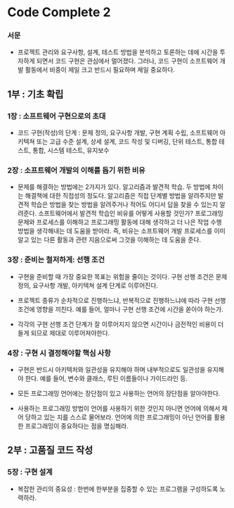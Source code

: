 # Code Complete 2
 
### 서문

* 프로젝트 관리와 요구사항, 설계, 테스트 방법을 분석하고 토론하는 데에 시간을 투자하게 되면서 코드 구현은 관심에서 멀어졌다. 그러나, 코드 구현이 소프트웨어 개발 활동에서 비중이 제일 크고 반드시 필요하며 제일 중요하다.

## 1부 : 기초 확립

### 1장 : 소프트웨어 구현으로의 초대

* 코드 구현(작성)의 단계 : 문제 정의, 요구사항 개발, 구현 계획 수립, 소프트웨어 아키텍쳐 또는 고급 수준 설계, 상세 설계, 코드 작성 및 디버깅, 단위 테스트, 통합 테스트, 통합, 시스템 테스트, 유지보수


### 2장 : 소프트웨어 개발의 이해를 돕기 위한 비유

* 문제를 해결하는 방법에는 2가지가 있다. 알고리즘과 발견적 학습. 두 방법에 차이는 해결책에 대한 직접성의 정도다. 알고리즘은 직접 단계별 방법을 알려주지만 발견적 학습은 방법을 찾는 방법을 알려주거나 적어도 어디서 답을 찾을 수 있는지 알려준다. 소프트웨어에서 발견적 학습인 비유를 어떻게 사용할 것인가? 프로그래밍 문제와 프로세스를 이해하고 프로그래밍 활동에 대해 생각하고 더 나은 작업 수행 방법을 생각해내는 데 도움을 받아라. 즉, 비유는 소프트웨어 개발 프로세스를 이미 알고 있는 다른 활동과 관련 지음으로써 그것을 이해하는 데 도움을 준다.

### 3장 : 준비는 철저하게: 선행 조건

* 구현을 준비할 때 가장 중요한 목표는 위험을 줄이는 것이다. 구현 선행 조건은 문제 정의, 요구사항 개발, 아키텍쳐 설계 단계로 이루어진다. 
 
* 프로젝트 종류가 순차적으로 진행하느냐, 반복적으로 진행하느냐에 따라 구현 선행 조건에 영향을 끼친다. 예를 들어, 얼마나 구현 선행 조건에 시간을 쏟아야 하는가.

* 각각의 구현 선행 조건 단계가 잘 이루어지지 않으면 시간이나 금전적인 비용이 더 들게 되므로 제대로 이루어져야한다.

### 4장 : 구현 시 결정해야할 핵심 사항

* 구현은 반드시 아키텍처와 일관성을 유지해야 하며 내부적으로도 일관성을 유지해야 한다. 예를 들어, 변수와 클래스, 루틴 이름들이나 가이드라인 등.

* 모든 프로그래밍 언어에는 장단점이 있고 사용하는 언어의 장단점을 알아야한다.

* 사용하는 프로그래밍 방법이 언어를 사용하기 위한 것인지 아니면 언어에 의해서 제어 당하고 있는 지를 스스로 물어보라. 언어에 의한 프로그래밍이 아닌 언어를 활용한 프로그래밍이 중요하다는 점을 명심해라.

## 2부 : 고품질 코드 작성

### 5장 : 구현 설계

* 복잡한 관리의 중요성 : 한번에 한부분을 집중할 수 있는 프로그램을 구성하도록 노력하라. 

